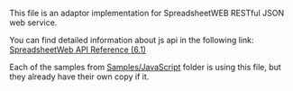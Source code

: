 
This file is an adaptor implementation for SpreadsheetWEB RESTful JSON web service.

You can find detailed information about js api in the following link: [SpreadsheetWeb API Reference (6.1)](https://pagosinc.atlassian.net/wiki/spaces/SSWEB/pages/446595093/API+Reference+6.1)

Each of the samples from [Samples/JavaScript](../../Samples/JavaScript) folder is using this file, but they already have their own copy if it.